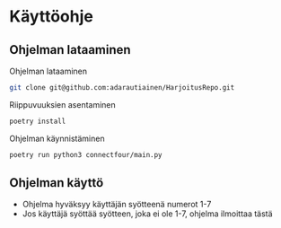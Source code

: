 # Käyttöohje

## Ohjelman lataaminen 

Ohjelman lataaminen
```bash
git clone git@github.com:adarautiainen/HarjoitusRepo.git
```
Riippuvuuksien asentaminen
```bash
poetry install
```
Ohjelman käynnistäminen
```bash
poetry run python3 connectfour/main.py
```

## Ohjelman käyttö

- Ohjelma hyväksyy käyttäjän syötteenä numerot 1-7
- Jos käyttäjä syöttää syötteen, joka ei ole 1-7, ohjelma ilmoittaa tästä
